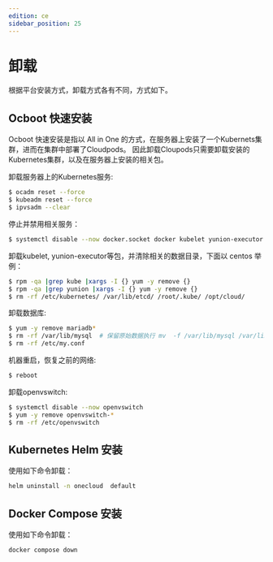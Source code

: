 ```yaml
---
edition: ce
sidebar_position: 25
---
```


# 卸载

根据平台安装方式，卸载方式各有不同，方式如下。

##  Ocboot 快速安装

Ocboot 快速安装是指以 All in One 的方式，在服务器上安装了一个Kubernets集群，进而在集群中部署了Cloudpods。
因此卸载Cloupods只需要卸载安装的Kubernetes集群，以及在服务器上安装的相关包。

卸载服务器上的Kubernetes服务:

```bash
$ ocadm reset --force
$ kubeadm reset --force
$ ipvsadm --clear
```

停止并禁用相关服务：

```bash
$ systemctl disable --now docker.socket docker kubelet yunion-executor
```

卸载kubelet, yunion-executor等包，并清除相关的数据目录，下面以 centos 举例：

```bash
$ rpm -qa |grep kube |xargs -I {} yum -y remove {} 
$ rpm -qa |grep yunion |xargs -I {} yum -y remove {}
$ rm -rf /etc/kubernetes/ /var/lib/etcd/ /root/.kube/ /opt/cloud/
```

卸载数据库:

```bash
$ yum -y remove mariadb*
$ rm -rf /var/lib/mysql  # 保留原始数据执行 mv  -f /var/lib/mysql /var/lib/mysql.$(date +"%Y%m%d-%H%M").bak
$ rm -rf /etc/my.conf
```

机器重启，恢复之前的网络:

```bash
$ reboot
```

卸载openvswitch:

```bash
$ systemctl disable --now openvswitch
$ yum -y remove openvswitch-*
$ rm -rf /etc/openvswitch
```

## Kubernetes Helm 安装

使用如下命令卸载：

```bash
helm uninstall -n onecloud  default
```

## Docker Compose 安装

使用如下命令卸载：

```bash
docker compose down
````

